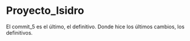 # Proyecto_Isidro

El commit_5 es el último, el definitivo. Donde hice los últimos cambios, los definitivos.
